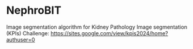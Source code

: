 # NephroBIT

Image segmentation algorithm for Kidney Pathology Image segmentation (KPIs) Challenge: 
https://sites.google.com/view/kpis2024/home?authuser=0
